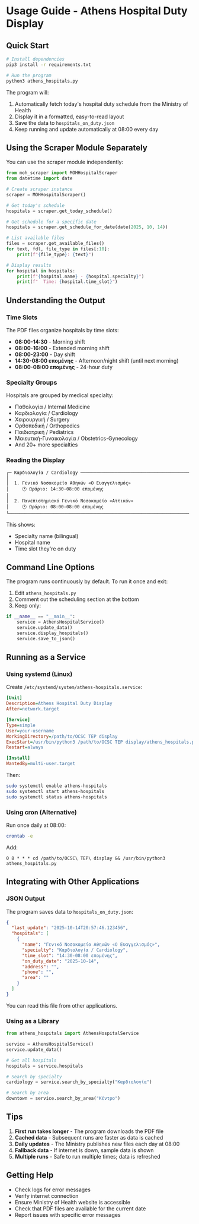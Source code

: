# Usage Guide - Athens Hospital Duty Display

## Quick Start

```bash
# Install dependencies
pip3 install -r requirements.txt

# Run the program
python3 athens_hospitals.py
```

The program will:
1. Automatically fetch today's hospital duty schedule from the Ministry of Health
2. Display it in a formatted, easy-to-read layout
3. Save the data to `hospitals_on_duty.json`
4. Keep running and update automatically at 08:00 every day

## Using the Scraper Module Separately

You can use the scraper module independently:

```python
from moh_scraper import MOHHospitalScraper
from datetime import date

# Create scraper instance
scraper = MOHHospitalScraper()

# Get today's schedule
hospitals = scraper.get_today_schedule()

# Get schedule for a specific date
hospitals = scraper.get_schedule_for_date(date(2025, 10, 14))

# List available files
files = scraper.get_available_files()
for text, fdl, file_type in files[:10]:
    print(f"{file_type}: {text}")

# Display results
for hospital in hospitals:
    print(f"{hospital.name} - {hospital.specialty}")
    print(f"  Time: {hospital.time_slot}")
```

## Understanding the Output

### Time Slots

The PDF files organize hospitals by time slots:

- **08:00-14:30** - Morning shift
- **08:00-16:00** - Extended morning shift
- **08:00-23:00** - Day shift
- **14:30-08:00 επομένης** - Afternoon/night shift (until next morning)
- **08:00-08:00 επομένης** - 24-hour duty

### Specialty Groups

Hospitals are grouped by medical specialty:

- Παθολογία / Internal Medicine
- Καρδιολογία / Cardiology
- Χειρουργική / Surgery
- Ορθοπεδική / Orthopedics
- Παιδιατρική / Pediatrics
- Μαιευτική-Γυναικολογία / Obstetrics-Gynecology
- And 20+ more specialties

### Reading the Display

```
┌─ Καρδιολογία / Cardiology ─────────────────────────────────────────
│
│  1. Γενικό Νοσοκομείο Αθηνών «Ο Ευαγγελισμός»
│     🕐 Ωράριο: 14:30-08:00 επομένης
│
│  2. Πανεπιστημιακό Γενικό Νοσοκομείο «Αττικόν»
│     🕐 Ωράριο: 08:00-08:00 επομένης
└────────────────────────────────────────────────────────────────────
```

This shows:
- Specialty name (bilingual)
- Hospital name
- Time slot they're on duty

## Command Line Options

The program runs continuously by default. To run it once and exit:

1. Edit `athens_hospitals.py`
2. Comment out the scheduling section at the bottom
3. Keep only:

```python
if __name__ == "__main__":
    service = AthensHospitalService()
    service.update_data()
    service.display_hospitals()
    service.save_to_json()
```

## Running as a Service

### Using systemd (Linux)

Create `/etc/systemd/system/athens-hospitals.service`:

```ini
[Unit]
Description=Athens Hospital Duty Display
After=network.target

[Service]
Type=simple
User=your-username
WorkingDirectory=/path/to/OCSC TEP display
ExecStart=/usr/bin/python3 /path/to/OCSC TEP display/athens_hospitals.py
Restart=always

[Install]
WantedBy=multi-user.target
```

Then:
```bash
sudo systemctl enable athens-hospitals
sudo systemctl start athens-hospitals
sudo systemctl status athens-hospitals
```

### Using cron (Alternative)

Run once daily at 08:00:

```bash
crontab -e
```

Add:
```
0 8 * * * cd /path/to/OCSC\ TEP\ display && /usr/bin/python3 athens_hospitals.py
```

## Integrating with Other Applications

### JSON Output

The program saves data to `hospitals_on_duty.json`:

```json
{
  "last_update": "2025-10-14T20:57:46.123456",
  "hospitals": [
    {
      "name": "Γενικό Νοσοκομείο Αθηνών «Ο Ευαγγελισμός»",
      "specialty": "Καρδιολογία / Cardiology",
      "time_slot": "14:30-08:00 επομένης",
      "on_duty_date": "2025-10-14",
      "address": "",
      "phone": "",
      "area": ""
    }
  ]
}
```

You can read this file from other applications.

### Using as a Library

```python
from athens_hospitals import AthensHospitalService

service = AthensHospitalService()
service.update_data()

# Get all hospitals
hospitals = service.hospitals

# Search by specialty
cardiology = service.search_by_specialty("Καρδιολογία")

# Search by area
downtown = service.search_by_area("Κέντρο")
```

## Tips

1. **First run takes longer** - The program downloads the PDF file
2. **Cached data** - Subsequent runs are faster as data is cached
3. **Daily updates** - The Ministry publishes new files each day at 08:00
4. **Fallback data** - If internet is down, sample data is shown
5. **Multiple runs** - Safe to run multiple times; data is refreshed

## Getting Help

- Check logs for error messages
- Verify internet connection
- Ensure Ministry of Health website is accessible
- Check that PDF files are available for the current date
- Report issues with specific error messages
